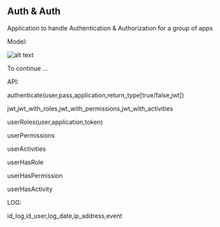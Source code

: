 ## Auth & Auth

Application to handle Authentication & Authorization for a group of apps

Model:

![alt text](https://github.com/spaciuk/auth-and-auth/model.png?raw=true)

To continue ...

API:

authenticate(user,pass,application,return_type[true/false,jwt])

jwt,jwt_with_roles,jwt_with_permissions,jwt_with_activities

userRoles(user,application,token)

userPermissions

userActivities

userHasRole

userHasPermission

userHasActivity


LOG:

id_log,id_user,log_date,ip_address,event
